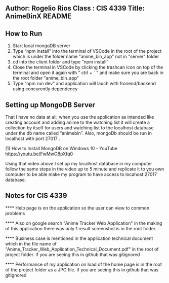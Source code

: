 Author: Rogelio Rios
Class : CIS 4339
Title: AnimeBinX
README
----------------------------------------------------------

How to Run
----------------------------------------------------------
1.	Start local mongoDB server
2.	Type “npm install” into the terminal of VSCode in the root of the project which is under the folder name "anime_bin_app" not in "server" folder
3.	cd into the client folder and type “npm install”
4.	Close the terminal in VSCode by clicking the trashcan icon on top of the terminal and open it again with “ ctrl + `  ” and make sure you are back in the root folder "anime_bin_app"
5.	Type “npm run dev” and application will lauch with fronend/backend using concurently dependency

Setting up MongoDB Server
----------------------------------------------------------
That I have no data at all, when you use the application as intended like creating account and adding anime to the watching list it will create a collection by itself for users and watching list to the localhost database under the db name called “animebin”. Also, mongoDb should be run in localhost with port 27017 .

(1)	How to Install MongoDB on Windows 10 - YouTube  https://youtu.be/FwMwO8pXfq0

Using that video above I set up my localhost database in my computer follow the same steps in the video up to 5 minute and replicate it to you own computer to be able make my program to have access to locahost:27017 database.

Notes for CIS 4339
----------------------------------------------------------

**** Help page is on the application so the user can view to common problems 

**** Also on google search "Anime Tracker Web Application" in the making of this application there was only 1 result screenshot is in the root folder.

**** Business case is mentioned in the application technical document which in the file name of "Anime_Tracker_Web_Application_Technical_Document.pdf" in the root of project folder. If you are seeing this in github that was gitignored

**** Performance of my application on load of the home page is in the root of the project folder as a JPG file. If you are seeing this in github that was gitignored

